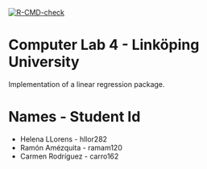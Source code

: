 <!-- badges: start -->
  [![R-CMD-check](https://github.com/helenallorens/heleramcar4/actions/workflows/R-CMD-check.yaml/badge.svg)](https://github.com/helenallorens/heleramcar4/actions/workflows/R-CMD-check.yaml)
<!-- badges: end -->

# Computer Lab 4 - Linköping University

Implementation of a linear regression package.

# Names - Student Id

* Helena LLorens - hllor282
* Ramón Amézquita - ramam120
* Carmen Rodríguez - carro162
